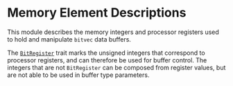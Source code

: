 # Memory Element Descriptions

This module describes the memory integers and processor registers used to hold
and manipulate `bitvec` data buffers.

The [`BitRegister`] trait marks the unsigned integers that correspond to
processor registers, and can therefore be used for buffer control. The integers
that are not `BitRegister` can be composed from register values, but are not
able to be used in buffer type parameters.

[`BitRegister`]: self::BitRegister
